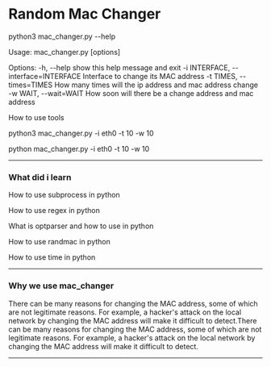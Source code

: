 <h1>Random Mac Changer</h1>

<p>python3 mac_changer.py --help<p>
Usage: mac_changer.py [options]

Options:
  -h, --help            show this help message and exit
  -i INTERFACE, --interface=INTERFACE
                        Interface to change its MAC address
  -t TIMES, --times=TIMES
                        How many times will the ip address and mac address
                        change
  -w WAIT, --wait=WAIT  How soon will there be a change address and mac
                        address
<p>How to use tools</p>
<p>python3 mac_changer.py -i eth0 -t 10 -w 10</p>
<p>python mac_changer.py -i eth0 -t 10 -w 10 </p>
<hr>
<h3>What did i learn</h3>
<p>How to use subprocess in python</p>
<p>How to use regex in python</p>
<p>What is optparser and how to use in python</p>
<p>How to use randmac in python</p>
<p>How to use time in python</p>
<hr>
<h3>Why we use mac_changer</h3>
<p>There can be many reasons for changing the MAC address, some of which are not legitimate reasons. For example, a hacker's attack on the local network by changing the MAC address will make it difficult to detect.There can be many reasons for changing the MAC address, some of which are not legitimate reasons. For example, a hacker's attack on the local network by changing the MAC address will make it difficult to detect.</p>
<hr>
